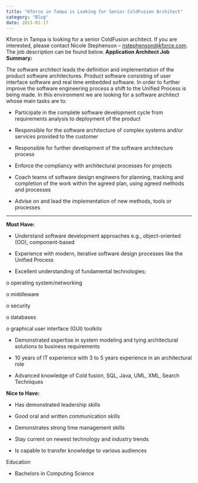```yaml
---
title: "Kforce in Tampa is Looking for Senior ColdFusion Architect"
category: "Blog"
date: 2011-01-17
---
```



Kforce in Tampa is looking for a senior ColdFusion architect. If you are interested, please contact Nicole Stephenson – nstephenson@kforce.com. The job description can be found below. **Application Architect Job Summary:**

The software architect leads the definition and implementation of the product software architectures. Product software consisting of user interface software and real time embedded software. In order to further improve the software engineering process a shift to the Unified Process is being made. In this environment we are looking for a software architect whose main tasks are to:

* Participate in the complete software development cycle from requirements analysis to deployment of the product

* Responsible for the software architecture of complex systems and/or services provided to the customer

* Responsible for further development of the software architecture process

* Enforce the compliancy with architectural processes for projects 

* Coach teams of software design engineers for planning, tracking and completion of the work within the agreed plan, using agreed methods and processes

* Advise on and lead the implementation of new methods, tools or processes

--------------------------------------------------------------------------------

**Must Have:**

* Understand software development approaches e.g., object-oriented (OO), component-based

* Experience with modern, iterative software design processes like the Unified Process

* Excellent understanding of fundamental technologies;

o operating system/networking

o middleware

o security

o databases

o graphical user interface (GUI) toolkits

* Demonstrated expertise in system modeling and tying architectural solutions to business requirements

* 10 years of IT experience with 3 to 5 years experience in an architectural role

* Advanced knowledge of Cold fusion, SQL, Java, UML, XML, Search Techniques

**Nice to Have:**

* Has demonstrated leadership skills

* Good oral and written communication skills

* Demonstrates strong time management skills

* Stay current on newest technology and industry trends

* Is capable to transfer knowledge to various audiences

Education

* Bachelors in Computing Science